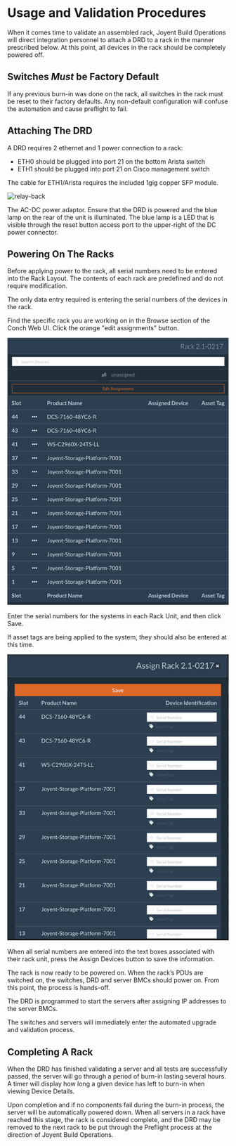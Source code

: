 # Usage and Validation Procedures

When it comes time to validate an assembled rack, Joyent Build Operations will
direct integration personnel to attach a DRD to a rack in the manner prescribed
below. At this point, all devices in the rack should be completely powered off.

## Switches _Must_ be Factory Default

If any previous burn-in was done on the rack, all switches in the rack must be
reset to their factory defaults. Any non-default configuration will confuse the
automation and cause preflight to fail.

## Attaching The DRD

A DRD requires 2 ethernet and 1 power connection to a rack:

* ETH0 should be plugged into port 21 on the bottom Arista switch
* ETH1 should be plugged into port 21 on Cisco management switch

The cable for ETH1/Arista requires the included 1gig copper SFP module.

![relay-back](../images/relay_back.png)

The AC-DC power adaptor. Ensure that the DRD is powered and the blue lamp on the
rear of the unit is illuminated. The blue lamp is a LED that is visible through
the reset button access port to the upper-right of the DC power connector.

## Powering On The Racks

Before applying power to the rack, all serial numbers need to be entered into
the Rack Layout. The contents of each rack are predefined and do not require
modification.

The only data entry required is entering the serial numbers of the devices in
the rack.

Find the specific rack you are working on in the Browse section of the Conch Web
UI. Click the orange "edit assignments" button.

![rack-view](../images/rack_view.png)

Enter the serial numbers for the systems in each Rack Unit, and then click Save.

If asset tags are being applied to the system, they should also be entered at
this time.

![rack-assignment](../images/rack_assignment.png)

When all serial numbers are entered into the text boxes associated with their
rack unit, press the Assign Devices button to save the information.

The rack is now ready to be powered on.  When the rack’s PDUs are switched on,
the switches, DRD and server BMCs should power on. From this point, the process
is hands-off.

The DRD is programmed to start the servers after assigning IP addresses to the
server BMCs.

The switches and servers will immediately enter the automated upgrade and
validation process.

## Completing A Rack

When the DRD has finished validating a server and all tests are successfully
passed, the server will go through a period of burn-in lasting several hours. A
timer will display how long a given device has left to burn-in when viewing
Device Details.

Upon completion and if no components fail during the burn-in process, the server
will be automatically powered down. When all servers in a rack have reached this
stage, the rack is considered complete, and the DRD may be removed to the next
rack to be put through the Preflight process at the direction of Joyent Build
Operations.
